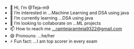 - 👋 Hi, I’m @Teja-m9
- 👀 I’m interested in ...Machine Learning and DSA using java
- 🌱 I’m currently learning ...DSA using java
- 💞️ I’m looking to collaborate on ...ML projects
- 📫 How to reach me ...ramtejaramteja9322@gmail.com
- 😄 Pronouns: ...he/her
- ⚡ Fun fact: ...I am top scorer in every exam

<!---
Teja-m9/Teja-m9 is a ✨ special ✨ repository because its `README.md` (this file) appears on your GitHub profile.
You can click the Preview link to take a look at your changes.
--->
